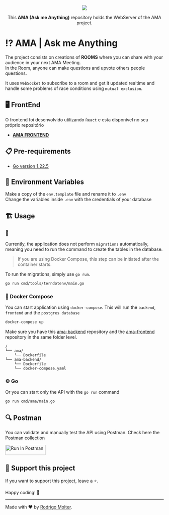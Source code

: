 <div align="center">
  <img src="https://github.com/user-attachments/assets/f86cffbd-c1e8-4367-9f08-55378decbfdf">
  
  This **AMA (Ask me Anything)** repository holds the WebServer of the AMA project.
</div>

# ⁉ AMA | Ask me Anything
The project consists on creations of **ROOMS** where you can share with your audience in your next AMA Meeting.  
In the Room, anyone can make questions and upvote others people questions.

It uses `WebSocket` to subscribe to a room and get it updated realtime and handle some problems of race conditions using `mutual exclusion`. 

## 🖥 FrontEnd
O frontend foi desenvolvido utilizando `React` e esta disponível no seu próprio repositório

- **[AMA FRONTEND](https://github.com/rodrigomolter/ama)**

## 📋 Pre-requirements

- [Go version 1.22.5](https://go.dev/doc/install)

## 🌲 Environment Variables
Make a copy of the `env.template` file and rename it to `.env`  
Change the variables inside `.env` with the credentials of your database

## 🏗️ Usage

### 🔄 
Currently, the application does not perform `migrations` automatically, meaning you need to run the command to create the tables in the database.

> If you are using Docker Compose, this step can be initiated after the container starts.

To run the migrations, simply use `go run`.
```sh
go run cmd/tools/terndotenv/main.go
```

### 🐋 Docker Compose
You can start application using `docker-compose`. This will run the `backend`, `frontend` and the `postgres database`
```sh
docker-compose up
```
Make sure you have this [ama-backend](https://github.com/rodrigomolter/ama-backend) repository and the [ama-frontend](https://github.com/rodrigomolter/ama) repository in the same folder level.
```
/
└── ama/
    └── Dockerfile
└── ama-backend/
    └── Dockerfile
    └── docker-compose.yaml
```

### ⚙ Go
Or you can start only the API with the `go run` command
```sh
go run cmd/ama/main.go
```

## 🔍 Postman 
You can validate and manually test the API using Postman. Check here the Postman collection

[<img src="https://run.pstmn.io/button.svg" alt="Run In Postman" style="width: 128px; height: 32px;">](https://app.getpostman.com/run-collection/29423847-510aa0f8-b3a8-4851-beb8-213f69201c2c?action=collection%2Ffork&source=rip_markdown&collection-url=entityId%3D29423847-510aa0f8-b3a8-4851-beb8-213f69201c2c%26entityType%3Dcollection%26workspaceId%3D634d18e6-9a9f-45a7-a562-69e352023655)

## 🙌 Support this project

If you want to support this project, leave a ⭐.

Happy coding! 🚀

___

Made with ❤️ by [Rodrigo Molter](https://www.linkedin.com/in/rodrigo-molter/).
